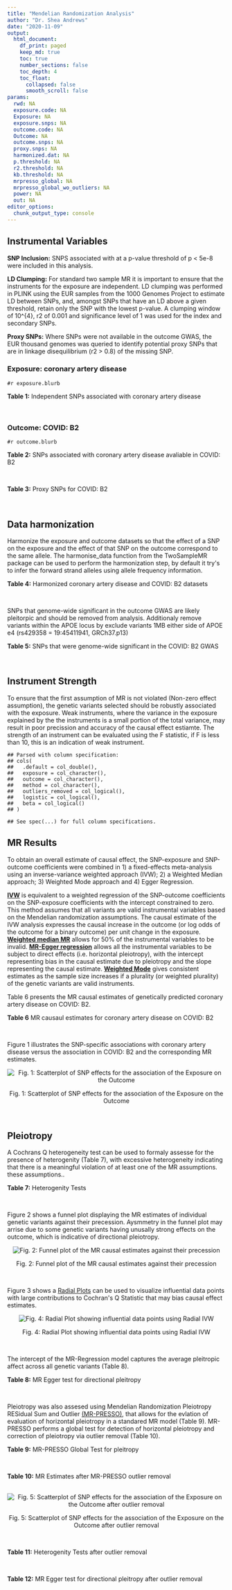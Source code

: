 ```yaml
---
title: "Mendelian Randomization Analysis"
author: "Dr. Shea Andrews"
date: "2020-11-09"
output:
  html_document:
    df_print: paged
    keep_md: true
    toc: true
    number_sections: false
    toc_depth: 4
    toc_float:
      collapsed: false
      smooth_scroll: false
params:
  rwd: NA
  exposure.code: NA
  Exposure: NA
  exposure.snps: NA
  outcome.code: NA
  Outcome: NA
  outcome.snps: NA
  proxy.snps: NA
  harmonized.dat: NA
  p.threshold: NA
  r2.threshold: NA
  kb.threshold: NA
  mrpresso_global: NA
  mrpresso_global_wo_outliers: NA
  power: NA
  out: NA
editor_options:
  chunk_output_type: console
---
```







## Instrumental Variables
**SNP Inclusion:** SNPS associated with at a p-value threshold of p < 5e-8 were included in this analysis.
<br>

**LD Clumping:** For standard two sample MR it is important to ensure that the instruments for the exposure are independent. LD clumping was performed in PLINK using the EUR samples from the 1000 Genomes Project to estimate LD between SNPs, and, amongst SNPs that have an LD above a given threshold, retain only the SNP with the lowest p-value. A clumping window of 10^{4}, r2 of 0.001 and significance level of 1 was used for the index and secondary SNPs.
<br>

**Proxy SNPs:** Where SNPs were not available in the outcome GWAS, the EUR thousand genomes was queried to identify potential proxy SNPs that are in linkage disequilibrium (r2 > 0.8) of the missing SNP.
<br>

### Exposure: coronary artery disease
`#r exposure.blurb`
<br>

**Table 1:** Independent SNPs associated with coronary artery disease
<div data-pagedtable="false">
  <script data-pagedtable-source type="application/json">
{"columns":[{"label":["SNP"],"name":[1],"type":["chr"],"align":["left"]},{"label":["CHROM"],"name":[2],"type":["dbl"],"align":["right"]},{"label":["POS"],"name":[3],"type":["dbl"],"align":["right"]},{"label":["REF"],"name":[4],"type":["chr"],"align":["left"]},{"label":["ALT"],"name":[5],"type":["chr"],"align":["left"]},{"label":["AF"],"name":[6],"type":["dbl"],"align":["right"]},{"label":["BETA"],"name":[7],"type":["dbl"],"align":["right"]},{"label":["SE"],"name":[8],"type":["dbl"],"align":["right"]},{"label":["Z"],"name":[9],"type":["dbl"],"align":["right"]},{"label":["P"],"name":[10],"type":["dbl"],"align":["right"]},{"label":["N"],"name":[11],"type":["dbl"],"align":["right"]},{"label":["TRAIT"],"name":[12],"type":["chr"],"align":["left"]}],"data":[{"1":"rs9970807","2":"1","3":"56965664","4":"C","5":"T","6":"0.084903","7":"-0.125750","8":"0.0166950","9":"-7.532200","10":"5.00e-14","11":"184305","12":"coronary_artery_disease"},{"1":"rs7528419","2":"1","3":"109817192","4":"A","5":"G","6":"0.214180","7":"-0.114530","8":"0.0114820","9":"-9.974740","10":"1.97e-23","11":"184305","12":"coronary_artery_disease"},{"1":"rs6689306","2":"1","3":"154395946","4":"A","5":"G","6":"0.552455","7":"-0.056012","8":"0.0094061","9":"-5.954859","10":"2.60e-09","11":"184305","12":"coronary_artery_disease"},{"1":"rs67180937","2":"1","3":"222823743","4":"T","5":"G","6":"0.663052","7":"0.078807","8":"0.0110551","9":"7.128565","10":"1.01e-12","11":"184305","12":"coronary_artery_disease"},{"1":"rs16986953","2":"2","3":"19942473","4":"G","5":"A","6":"0.104706","7":"0.085160","8":"0.0150265","9":"5.667320","10":"1.45e-08","11":"184305","12":"coronary_artery_disease"},{"1":"rs515135","2":"2","3":"21286057","4":"T","5":"C","6":"0.791985","7":"0.067499","8":"0.0121924","9":"5.536154","10":"3.09e-08","11":"184305","12":"coronary_artery_disease"},{"1":"rs7568458","2":"2","3":"85788175","4":"T","5":"A","6":"0.448518","7":"0.059618","8":"0.0095093","9":"6.269440","10":"3.62e-10","11":"184305","12":"coronary_artery_disease"},{"1":"rs17678683","2":"2","3":"145286559","4":"T","5":"G","6":"0.087681","7":"0.098786","8":"0.0166548","9":"5.931380","10":"3.00e-09","11":"184305","12":"coronary_artery_disease"},{"1":"rs115654617","2":"2","3":"203893999","4":"C","5":"A","6":"0.106962","7":"0.137846","8":"0.0158314","9":"8.707130","10":"3.12e-18","11":"184305","12":"coronary_artery_disease"},{"1":"rs1199338","2":"3","3":"138087467","4":"A","5":"C","6":"0.161866","7":"0.073596","8":"0.0124987","9":"5.888290","10":"3.90e-09","11":"184305","12":"coronary_artery_disease"},{"1":"rs17087335","2":"4","3":"57838583","4":"G","5":"T","6":"0.214637","7":"0.060764","8":"0.0111159","9":"5.466400","10":"4.59e-08","11":"184305","12":"coronary_artery_disease"},{"1":"rs4593108","2":"4","3":"148281001","4":"C","5":"G","6":"0.204651","7":"-0.070830","8":"0.0115558","9":"-6.129390","10":"8.82e-10","11":"184305","12":"coronary_artery_disease"},{"1":"rs9349379","2":"6","3":"12903957","4":"A","5":"G","6":"0.431606","7":"0.131836","8":"0.0096527","9":"13.657900","10":"1.81e-42","11":"184305","12":"coronary_artery_disease"},{"1":"rs56336142","2":"6","3":"39134099","4":"T","5":"C","6":"0.192738","7":"-0.066813","8":"0.0118763","9":"-5.625740","10":"1.85e-08","11":"184305","12":"coronary_artery_disease"},{"1":"rs12202017","2":"6","3":"134173151","4":"A","5":"G","6":"0.300047","7":"-0.066813","8":"0.0099612","9":"-6.707320","10":"1.98e-11","11":"184305","12":"coronary_artery_disease"},{"1":"rs9457927","2":"6","3":"160910282","4":"A","5":"G","6":"0.018743","7":"0.357354","8":"0.0373549","9":"9.566460","10":"1.11e-21","11":"184305","12":"coronary_artery_disease"},{"1":"rs55730499","2":"6","3":"161005610","4":"C","5":"T","6":"0.056243","7":"0.316641","8":"0.0242403","9":"13.062600","10":"5.39e-39","11":"184305","12":"coronary_artery_disease"},{"1":"rs2107595","2":"7","3":"19049388","4":"G","5":"A","6":"0.200470","7":"0.073415","8":"0.0112951","9":"6.499720","10":"8.05e-11","11":"184305","12":"coronary_artery_disease"},{"1":"rs11556924","2":"7","3":"129663496","4":"C","5":"T","6":"0.313325","7":"-0.072569","8":"0.0110605","9":"-6.561100","10":"5.34e-11","11":"184305","12":"coronary_artery_disease"},{"1":"rs3918226","2":"7","3":"150690176","4":"C","5":"T","6":"0.064515","7":"0.133315","8":"0.0221275","9":"6.024860","10":"1.69e-09","11":"184305","12":"coronary_artery_disease"},{"1":"rs2891168","2":"9","3":"22098619","4":"A","5":"G","6":"0.488668","7":"0.193401","8":"0.0091877","9":"21.050000","10":"2.29e-98","11":"184305","12":"coronary_artery_disease"},{"1":"rs2519093","2":"9","3":"136141870","4":"C","5":"T","6":"0.190872","7":"0.079704","8":"0.0117524","9":"6.781930","10":"1.19e-11","11":"184305","12":"coronary_artery_disease"},{"1":"rs2487928","2":"10","3":"30323892","4":"G","5":"A","6":"0.418221","7":"0.062633","8":"0.0095049","9":"6.589550","10":"4.41e-11","11":"184305","12":"coronary_artery_disease"},{"1":"rs1870634","2":"10","3":"44480811","4":"T","5":"G","6":"0.637485","7":"0.075878","8":"0.0097113","9":"7.813372","10":"5.55e-15","11":"184305","12":"coronary_artery_disease"},{"1":"rs1412444","2":"10","3":"91002927","4":"C","5":"T","6":"0.369131","7":"0.066812","8":"0.0096809","9":"6.901420","10":"5.15e-12","11":"184305","12":"coronary_artery_disease"},{"1":"rs11191416","2":"10","3":"104604916","4":"T","5":"G","6":"0.127470","7":"-0.079249","8":"0.0135252","9":"-5.859360","10":"4.65e-09","11":"184305","12":"coronary_artery_disease"},{"1":"rs10840293","2":"11","3":"9751196","4":"G","5":"A","6":"0.549821","7":"0.054714","8":"0.0096190","9":"5.688117","10":"1.28e-08","11":"184305","12":"coronary_artery_disease"},{"1":"rs2128739","2":"11","3":"103673277","4":"A","5":"C","6":"0.676464","7":"-0.065565","8":"0.0100568","9":"-6.519469","10":"7.05e-11","11":"184305","12":"coronary_artery_disease"},{"1":"rs2681472","2":"12","3":"90008959","4":"A","5":"G","6":"0.201306","7":"0.074114","8":"0.0113331","9":"6.539610","10":"6.17e-11","11":"184305","12":"coronary_artery_disease"},{"1":"rs11065979","2":"12","3":"112059557","4":"C","5":"T","6":"0.365499","7":"0.068556","8":"0.0107672","9":"6.367110","10":"1.93e-10","11":"184305","12":"coronary_artery_disease"},{"1":"rs11838776","2":"13","3":"111040681","4":"G","5":"A","6":"0.263277","7":"0.068566","8":"0.0107552","9":"6.375150","10":"1.83e-10","11":"184305","12":"coronary_artery_disease"},{"1":"rs10139550","2":"14","3":"100145710","4":"C","5":"G","6":"0.423033","7":"0.055380","8":"0.0097569","9":"5.675980","10":"1.38e-08","11":"184305","12":"coronary_artery_disease"},{"1":"rs56062135","2":"15","3":"67455630","4":"C","5":"T","6":"0.205729","7":"-0.069743","8":"0.0118937","9":"-5.863860","10":"4.52e-09","11":"184305","12":"coronary_artery_disease"},{"1":"rs4468572","2":"15","3":"79124475","4":"T","5":"C","6":"0.585831","7":"0.077234","8":"0.0095277","9":"8.106259","10":"4.44e-16","11":"184305","12":"coronary_artery_disease"},{"1":"rs8042271","2":"15","3":"89574218","4":"G","5":"A","6":"0.097718","7":"-0.096711","8":"0.0175662","9":"-5.505516","10":"3.68e-08","11":"184305","12":"coronary_artery_disease"},{"1":"rs7212798","2":"17","3":"59013488","4":"T","5":"C","6":"0.146516","7":"0.079961","8":"0.0142216","9":"5.622500","10":"1.88e-08","11":"184305","12":"coronary_artery_disease"},{"1":"rs663129","2":"18","3":"57838401","4":"G","5":"A","6":"0.256835","7":"0.058163","8":"0.0105173","9":"5.530220","10":"3.20e-08","11":"184305","12":"coronary_artery_disease"},{"1":"rs56289821","2":"19","3":"11188247","4":"G","5":"A","6":"0.100378","7":"-0.133610","8":"0.0170415","9":"-7.840270","10":"4.44e-15","11":"184305","12":"coronary_artery_disease"},{"1":"rs4420638","2":"19","3":"45422946","4":"A","5":"G","6":"0.166036","7":"0.091906","8":"0.0140977","9":"6.519220","10":"7.07e-11","11":"184305","12":"coronary_artery_disease"},{"1":"rs28451064","2":"21","3":"35593827","4":"G","5":"A","6":"0.121186","7":"0.127571","8":"0.0159520","9":"7.997180","10":"1.33e-15","11":"184305","12":"coronary_artery_disease"},{"1":"rs180803","2":"22","3":"24658858","4":"G","5":"T","6":"0.029268","7":"-0.180923","8":"0.0283062","9":"-6.391639","10":"1.64e-10","11":"184305","12":"coronary_artery_disease"}],"options":{"columns":{"min":{},"max":[10]},"rows":{"min":[10],"max":[10]},"pages":{}}}
  </script>
</div>
<br>

### Outcome: COVID: B2
`#r outcome.blurb`
<br>

**Table 2:** SNPs associated with coronary artery disease avaliable in COVID: B2
<div data-pagedtable="false">
  <script data-pagedtable-source type="application/json">
{"columns":[{"label":["SNP"],"name":[1],"type":["chr"],"align":["left"]},{"label":["CHROM"],"name":[2],"type":["dbl"],"align":["right"]},{"label":["POS"],"name":[3],"type":["dbl"],"align":["right"]},{"label":["REF"],"name":[4],"type":["chr"],"align":["left"]},{"label":["ALT"],"name":[5],"type":["chr"],"align":["left"]},{"label":["AF"],"name":[6],"type":["dbl"],"align":["right"]},{"label":["BETA"],"name":[7],"type":["dbl"],"align":["right"]},{"label":["SE"],"name":[8],"type":["dbl"],"align":["right"]},{"label":["Z"],"name":[9],"type":["dbl"],"align":["right"]},{"label":["P"],"name":[10],"type":["dbl"],"align":["right"]},{"label":["N"],"name":[11],"type":["dbl"],"align":["right"]},{"label":["TRAIT"],"name":[12],"type":["chr"],"align":["left"]}],"data":[{"1":"rs9970807","2":"1","3":"56965664","4":"C","5":"T","6":"0.09421","7":"-0.08323000","8":"0.034319","9":"-2.42518721","10":"1.530e-02","11":"969567","12":"COVID:_hospitalized_vs._population"},{"1":"rs7528419","2":"1","3":"109817192","4":"A","5":"G","6":"0.21810","7":"0.00238510","8":"0.024642","9":"0.09679003","10":"9.229e-01","11":"969567","12":"COVID:_hospitalized_vs._population"},{"1":"rs6689306","2":"1","3":"154395946","4":"A","5":"G","6":"0.57740","7":"-0.00339190","8":"0.024295","9":"-0.13961309","10":"8.890e-01","11":"932096","12":"COVID:_hospitalized_vs._population"},{"1":"rs67180937","2":"1","3":"222823743","4":"T","5":"G","6":"0.71710","7":"0.01367500","8":"0.026892","9":"0.50851554","10":"6.111e-01","11":"418974","12":"COVID:_hospitalized_vs._population"},{"1":"rs16986953","2":"2","3":"19942473","4":"G","5":"A","6":"0.07756","7":"-0.01206300","8":"0.036374","9":"-0.33163798","10":"7.402e-01","11":"969567","12":"COVID:_hospitalized_vs._population"},{"1":"rs515135","2":"2","3":"21286057","4":"T","5":"C","6":"0.82430","7":"0.01252700","8":"0.028617","9":"0.43774679","10":"6.616e-01","11":"959511","12":"COVID:_hospitalized_vs._population"},{"1":"rs7568458","2":"2","3":"85788175","4":"T","5":"A","6":"0.44730","7":"-0.02185500","8":"0.020714","9":"-1.05508352","10":"2.914e-01","11":"969567","12":"COVID:_hospitalized_vs._population"},{"1":"rs17678683","2":"2","3":"145286559","4":"T","5":"G","6":"0.10220","7":"-0.00015020","8":"0.037319","9":"-0.00402476","10":"9.968e-01","11":"969567","12":"COVID:_hospitalized_vs._population"},{"1":"rs115654617","2":"2","3":"203893999","4":"C","5":"A","6":"0.11810","7":"-0.06482200","8":"0.031387","9":"-2.06524994","10":"3.890e-02","11":"969567","12":"COVID:_hospitalized_vs._population"},{"1":"rs1199338","2":"3","3":"138087467","4":"A","5":"C","6":"0.15690","7":"-0.03797500","8":"0.027626","9":"-1.37461087","10":"1.692e-01","11":"969567","12":"COVID:_hospitalized_vs._population"},{"1":"rs17087335","2":"4","3":"57838583","4":"G","5":"T","6":"0.20620","7":"0.05717300","8":"0.025903","9":"2.20719608","10":"2.730e-02","11":"969567","12":"COVID:_hospitalized_vs._population"},{"1":"rs4593108","2":"4","3":"148281001","4":"C","5":"G","6":"0.18870","7":"0.04088700","8":"0.029666","9":"1.37824445","10":"1.681e-01","11":"959511","12":"COVID:_hospitalized_vs._population"},{"1":"rs9349379","2":"6","3":"12903957","4":"A","5":"G","6":"0.41680","7":"-0.00060668","8":"0.021656","9":"-0.02801441","10":"9.777e-01","11":"969567","12":"COVID:_hospitalized_vs._population"},{"1":"rs56336142","2":"6","3":"39134099","4":"T","5":"C","6":"0.22160","7":"-0.04916700","8":"0.031043","9":"-1.58383533","10":"1.132e-01","11":"959511","12":"COVID:_hospitalized_vs._population"},{"1":"rs12202017","2":"6","3":"134173151","4":"A","5":"G","6":"0.28150","7":"-0.00806800","8":"0.029205","9":"-0.27625407","10":"7.824e-01","11":"954099","12":"COVID:_hospitalized_vs._population"},{"1":"rs9457927","2":"6","3":"160910282","4":"A","5":"G","6":"0.01903","7":"-0.05473400","8":"0.081088","9":"-0.67499507","10":"4.997e-01","11":"958898","12":"COVID:_hospitalized_vs._population"},{"1":"rs55730499","2":"6","3":"161005610","4":"C","5":"T","6":"0.06585","7":"-0.08191700","8":"0.043832","9":"-1.86888575","10":"6.164e-02","11":"962998","12":"COVID:_hospitalized_vs._population"},{"1":"rs2107595","2":"7","3":"19049388","4":"G","5":"A","6":"0.17590","7":"0.02866000","8":"0.031766","9":"0.90222250","10":"3.669e-01","11":"956895","12":"COVID:_hospitalized_vs._population"},{"1":"rs11556924","2":"7","3":"129663496","4":"C","5":"T","6":"0.34550","7":"-0.05108800","8":"0.022039","9":"-2.31807251","10":"2.044e-02","11":"969567","12":"COVID:_hospitalized_vs._population"},{"1":"rs3918226","2":"7","3":"150690176","4":"C","5":"T","6":"0.07979","7":"-0.04852300","8":"0.044717","9":"-1.08511304","10":"2.779e-01","11":"952942","12":"COVID:_hospitalized_vs._population"},{"1":"rs2891168","2":"9","3":"22098619","4":"A","5":"G","6":"0.46120","7":"0.01420900","8":"0.020812","9":"0.68273112","10":"4.948e-01","11":"969567","12":"COVID:_hospitalized_vs._population"},{"1":"rs2519093","2":"9","3":"136141870","4":"C","5":"T","6":"0.17310","7":"0.14662000","8":"0.029667","9":"4.94219000","10":"7.728e-07","11":"959511","12":"COVID:_hospitalized_vs._population"},{"1":"rs2487928","2":"10","3":"30323892","4":"G","5":"A","6":"0.43760","7":"-0.00799100","8":"0.024462","9":"-0.32666994","10":"7.439e-01","11":"959511","12":"COVID:_hospitalized_vs._population"},{"1":"rs1870634","2":"10","3":"44480811","4":"T","5":"G","6":"0.66870","7":"0.00130220","8":"0.021644","9":"0.06016448","10":"9.520e-01","11":"969567","12":"COVID:_hospitalized_vs._population"},{"1":"rs1412444","2":"10","3":"91002927","4":"C","5":"T","6":"0.37170","7":"0.00189630","8":"0.021363","9":"0.08876562","10":"9.293e-01","11":"969567","12":"COVID:_hospitalized_vs._population"},{"1":"rs11191416","2":"10","3":"104604916","4":"T","5":"G","6":"0.10160","7":"-0.01351600","8":"0.035730","9":"-0.37828156","10":"7.052e-01","11":"966249","12":"COVID:_hospitalized_vs._population"},{"1":"rs10840293","2":"11","3":"9751196","4":"G","5":"A","6":"0.58630","7":"-0.02908600","8":"0.025242","9":"-1.15228587","10":"2.492e-01","11":"956895","12":"COVID:_hospitalized_vs._population"},{"1":"rs2128739","2":"11","3":"103673277","4":"A","5":"C","6":"0.72840","7":"0.00808160","8":"0.022246","9":"0.36328329","10":"7.164e-01","11":"969567","12":"COVID:_hospitalized_vs._population"},{"1":"rs2681472","2":"12","3":"90008959","4":"A","5":"G","6":"0.16240","7":"-0.04093100","8":"0.027335","9":"-1.49738431","10":"1.343e-01","11":"969567","12":"COVID:_hospitalized_vs._population"},{"1":"rs11065979","2":"12","3":"112059557","4":"C","5":"T","6":"0.38070","7":"-0.02828900","8":"0.025505","9":"-1.10915507","10":"2.674e-01","11":"952942","12":"COVID:_hospitalized_vs._population"},{"1":"rs11838776","2":"13","3":"111040681","4":"G","5":"A","6":"0.26930","7":"0.02727200","8":"0.027978","9":"0.97476589","10":"3.297e-01","11":"956895","12":"COVID:_hospitalized_vs._population"},{"1":"rs10139550","2":"14","3":"100145710","4":"C","5":"G","6":"0.43150","7":"-0.03347200","8":"0.024117","9":"-1.38790065","10":"1.652e-01","11":"959511","12":"COVID:_hospitalized_vs._population"},{"1":"rs56062135","2":"15","3":"67455630","4":"C","5":"T","6":"0.23630","7":"-0.02754400","8":"0.026170","9":"-1.05250287","10":"2.926e-01","11":"966951","12":"COVID:_hospitalized_vs._population"},{"1":"rs4468572","2":"15","3":"79124475","4":"T","5":"C","6":"0.60010","7":"-0.04768400","8":"0.023872","9":"-1.99748660","10":"4.577e-02","11":"959511","12":"COVID:_hospitalized_vs._population"},{"1":"rs8042271","2":"15","3":"89574218","4":"G","5":"A","6":"0.07719","7":"-0.00880340","8":"0.048751","9":"-0.18057886","10":"8.567e-01","11":"943295","12":"COVID:_hospitalized_vs._population"},{"1":"rs7212798","2":"17","3":"59013488","4":"T","5":"C","6":"0.16020","7":"-0.01303400","8":"0.031284","9":"-0.41663470","10":"6.769e-01","11":"929478","12":"COVID:_hospitalized_vs._population"},{"1":"rs663129","2":"18","3":"57838401","4":"G","5":"A","6":"0.23310","7":"0.01604300","8":"0.023966","9":"0.66940666","10":"5.032e-01","11":"968954","12":"COVID:_hospitalized_vs._population"},{"1":"rs56289821","2":"19","3":"11188247","4":"G","5":"A","6":"0.10670","7":"-0.01567400","8":"0.031960","9":"-0.49042553","10":"6.238e-01","11":"969567","12":"COVID:_hospitalized_vs._population"},{"1":"rs4420638","2":"19","3":"45422946","4":"A","5":"G","6":"0.21130","7":"0.02706200","8":"0.027073","9":"0.99959369","10":"3.175e-01","11":"969567","12":"COVID:_hospitalized_vs._population"},{"1":"rs28451064","2":"21","3":"35593827","4":"G","5":"A","6":"0.13650","7":"-0.07823600","8":"0.040534","9":"-1.93013273","10":"5.359e-02","11":"912107","12":"COVID:_hospitalized_vs._population"},{"1":"rs180803","2":"22","3":"24658858","4":"G","5":"T","6":"0.01534","7":"0.03356600","8":"0.100060","9":"0.33545872","10":"7.373e-01","11":"666439","12":"COVID:_hospitalized_vs._population"}],"options":{"columns":{"min":{},"max":[10]},"rows":{"min":[10],"max":[10]},"pages":{}}}
  </script>
</div>
<br>

**Table 3:** Proxy SNPs for COVID: B2
<div data-pagedtable="false">
  <script data-pagedtable-source type="application/json">
{"columns":[{"label":["proxy.outcome"],"name":[1],"type":["lgl"],"align":["right"]},{"label":["target_snp"],"name":[2],"type":["lgl"],"align":["right"]},{"label":["proxy_snp"],"name":[3],"type":["lgl"],"align":["right"]},{"label":["ld.r2"],"name":[4],"type":["lgl"],"align":["right"]},{"label":["Dprime"],"name":[5],"type":["lgl"],"align":["right"]},{"label":["ref.proxy"],"name":[6],"type":["lgl"],"align":["right"]},{"label":["alt.proxy"],"name":[7],"type":["lgl"],"align":["right"]},{"label":["CHROM"],"name":[8],"type":["lgl"],"align":["right"]},{"label":["POS"],"name":[9],"type":["lgl"],"align":["right"]},{"label":["ALT.proxy"],"name":[10],"type":["lgl"],"align":["right"]},{"label":["REF.proxy"],"name":[11],"type":["lgl"],"align":["right"]},{"label":["AF"],"name":[12],"type":["lgl"],"align":["right"]},{"label":["BETA"],"name":[13],"type":["lgl"],"align":["right"]},{"label":["SE"],"name":[14],"type":["lgl"],"align":["right"]},{"label":["P"],"name":[15],"type":["lgl"],"align":["right"]},{"label":["N"],"name":[16],"type":["lgl"],"align":["right"]},{"label":["ref"],"name":[17],"type":["lgl"],"align":["right"]},{"label":["alt"],"name":[18],"type":["lgl"],"align":["right"]},{"label":["ALT"],"name":[19],"type":["lgl"],"align":["right"]},{"label":["REF"],"name":[20],"type":["lgl"],"align":["right"]},{"label":["PHASE"],"name":[21],"type":["lgl"],"align":["right"]}],"data":[{"1":"NA","2":"NA","3":"NA","4":"NA","5":"NA","6":"NA","7":"NA","8":"NA","9":"NA","10":"NA","11":"NA","12":"NA","13":"NA","14":"NA","15":"NA","16":"NA","17":"NA","18":"NA","19":"NA","20":"NA","21":"NA"}],"options":{"columns":{"min":{},"max":[10]},"rows":{"min":[10],"max":[10]},"pages":{}}}
  </script>
</div>
<br>

## Data harmonization
Harmonize the exposure and outcome datasets so that the effect of a SNP on the exposure and the effect of that SNP on the outcome correspond to the same allele. The harmonise_data function from the TwoSampleMR package can be used to perform the harmonization step, by default it try's to infer the forward strand alleles using allele frequency information.
<br>

**Table 4:** Harmonized coronary artery disease and COVID: B2 datasets
<div data-pagedtable="false">
  <script data-pagedtable-source type="application/json">
{"columns":[{"label":["SNP"],"name":[1],"type":["chr"],"align":["left"]},{"label":["effect_allele.exposure"],"name":[2],"type":["chr"],"align":["left"]},{"label":["other_allele.exposure"],"name":[3],"type":["chr"],"align":["left"]},{"label":["effect_allele.outcome"],"name":[4],"type":["chr"],"align":["left"]},{"label":["other_allele.outcome"],"name":[5],"type":["chr"],"align":["left"]},{"label":["beta.exposure"],"name":[6],"type":["dbl"],"align":["right"]},{"label":["beta.outcome"],"name":[7],"type":["dbl"],"align":["right"]},{"label":["eaf.exposure"],"name":[8],"type":["dbl"],"align":["right"]},{"label":["eaf.outcome"],"name":[9],"type":["dbl"],"align":["right"]},{"label":["remove"],"name":[10],"type":["lgl"],"align":["right"]},{"label":["palindromic"],"name":[11],"type":["lgl"],"align":["right"]},{"label":["ambiguous"],"name":[12],"type":["lgl"],"align":["right"]},{"label":["id.outcome"],"name":[13],"type":["chr"],"align":["left"]},{"label":["chr.outcome"],"name":[14],"type":["dbl"],"align":["right"]},{"label":["pos.outcome"],"name":[15],"type":["dbl"],"align":["right"]},{"label":["se.outcome"],"name":[16],"type":["dbl"],"align":["right"]},{"label":["z.outcome"],"name":[17],"type":["dbl"],"align":["right"]},{"label":["pval.outcome"],"name":[18],"type":["dbl"],"align":["right"]},{"label":["samplesize.outcome"],"name":[19],"type":["dbl"],"align":["right"]},{"label":["outcome"],"name":[20],"type":["chr"],"align":["left"]},{"label":["mr_keep.outcome"],"name":[21],"type":["lgl"],"align":["right"]},{"label":["pval_origin.outcome"],"name":[22],"type":["chr"],"align":["left"]},{"label":["chr.exposure"],"name":[23],"type":["dbl"],"align":["right"]},{"label":["pos.exposure"],"name":[24],"type":["dbl"],"align":["right"]},{"label":["se.exposure"],"name":[25],"type":["dbl"],"align":["right"]},{"label":["z.exposure"],"name":[26],"type":["dbl"],"align":["right"]},{"label":["pval.exposure"],"name":[27],"type":["dbl"],"align":["right"]},{"label":["samplesize.exposure"],"name":[28],"type":["dbl"],"align":["right"]},{"label":["exposure"],"name":[29],"type":["chr"],"align":["left"]},{"label":["mr_keep.exposure"],"name":[30],"type":["lgl"],"align":["right"]},{"label":["pval_origin.exposure"],"name":[31],"type":["chr"],"align":["left"]},{"label":["id.exposure"],"name":[32],"type":["chr"],"align":["left"]},{"label":["action"],"name":[33],"type":["dbl"],"align":["right"]},{"label":["mr_keep"],"name":[34],"type":["lgl"],"align":["right"]},{"label":["pt"],"name":[35],"type":["dbl"],"align":["right"]},{"label":["pleitropy_keep"],"name":[36],"type":["lgl"],"align":["right"]},{"label":["mrpresso_RSSobs"],"name":[37],"type":["dbl"],"align":["right"]},{"label":["mrpresso_pval"],"name":[38],"type":["chr"],"align":["left"]},{"label":["mrpresso_keep"],"name":[39],"type":["lgl"],"align":["right"]}],"data":[{"1":"rs10139550","2":"G","3":"C","4":"G","5":"C","6":"0.055380","7":"-0.03347200","8":"0.423033","9":"0.43150","10":"FALSE","11":"TRUE","12":"TRUE","13":"0aFDMg","14":"14","15":"100145710","16":"0.024117","17":"-1.38790065","18":"1.652e-01","19":"959511","20":"covidhgi2020anaB2v4","21":"TRUE","22":"reported","23":"14","24":"100145710","25":"0.0097569","26":"5.675980","27":"1.38e-08","28":"184305","29":"Nikpay2015cad","30":"TRUE","31":"reported","32":"FvoU3c","33":"2","34":"FALSE","35":"5e-08","36":"TRUE","37":"NA","38":"NA","39":"NA"},{"1":"rs10840293","2":"A","3":"G","4":"A","5":"G","6":"0.054714","7":"-0.02908600","8":"0.549821","9":"0.58630","10":"FALSE","11":"FALSE","12":"FALSE","13":"0aFDMg","14":"11","15":"9751196","16":"0.025242","17":"-1.15228587","18":"2.492e-01","19":"956895","20":"covidhgi2020anaB2v4","21":"TRUE","22":"reported","23":"11","24":"9751196","25":"0.0096190","26":"5.688117","27":"1.28e-08","28":"184305","29":"Nikpay2015cad","30":"TRUE","31":"reported","32":"FvoU3c","33":"2","34":"TRUE","35":"5e-08","36":"TRUE","37":"8.722828e-04","38":"1","39":"TRUE"},{"1":"rs11065979","2":"T","3":"C","4":"T","5":"C","6":"0.068556","7":"-0.02828900","8":"0.365499","9":"0.38070","10":"FALSE","11":"FALSE","12":"FALSE","13":"0aFDMg","14":"12","15":"112059557","16":"0.025505","17":"-1.10915507","18":"2.674e-01","19":"952942","20":"covidhgi2020anaB2v4","21":"TRUE","22":"reported","23":"12","24":"112059557","25":"0.0107672","26":"6.367110","27":"1.93e-10","28":"184305","29":"Nikpay2015cad","30":"TRUE","31":"reported","32":"FvoU3c","33":"2","34":"TRUE","35":"5e-08","36":"TRUE","37":"8.365516e-04","38":"1","39":"TRUE"},{"1":"rs11191416","2":"G","3":"T","4":"G","5":"T","6":"-0.079249","7":"-0.01351600","8":"0.127470","9":"0.10160","10":"FALSE","11":"FALSE","12":"FALSE","13":"0aFDMg","14":"10","15":"104604916","16":"0.035730","17":"-0.37828156","18":"7.052e-01","19":"966249","20":"covidhgi2020anaB2v4","21":"TRUE","22":"reported","23":"10","24":"104604916","25":"0.0135252","26":"-5.859360","27":"4.65e-09","28":"184305","29":"Nikpay2015cad","30":"TRUE","31":"reported","32":"FvoU3c","33":"2","34":"TRUE","35":"5e-08","36":"TRUE","37":"1.800041e-04","38":"1","39":"TRUE"},{"1":"rs11556924","2":"T","3":"C","4":"T","5":"C","6":"-0.072569","7":"-0.05108800","8":"0.313325","9":"0.34550","10":"FALSE","11":"FALSE","12":"FALSE","13":"0aFDMg","14":"7","15":"129663496","16":"0.022039","17":"-2.31807251","18":"2.044e-02","19":"969567","20":"covidhgi2020anaB2v4","21":"TRUE","22":"reported","23":"7","24":"129663496","25":"0.0110605","26":"-6.561100","27":"5.34e-11","28":"184305","29":"Nikpay2015cad","30":"TRUE","31":"reported","32":"FvoU3c","33":"2","34":"TRUE","35":"5e-08","36":"TRUE","37":"2.707619e-03","38":"0.7215","39":"TRUE"},{"1":"rs115654617","2":"A","3":"C","4":"A","5":"C","6":"0.137846","7":"-0.06482200","8":"0.106962","9":"0.11810","10":"FALSE","11":"FALSE","12":"FALSE","13":"0aFDMg","14":"2","15":"203893999","16":"0.031387","17":"-2.06524994","18":"3.890e-02","19":"969567","20":"covidhgi2020anaB2v4","21":"TRUE","22":"reported","23":"2","24":"203893999","25":"0.0158314","26":"8.707130","27":"3.12e-18","28":"184305","29":"Nikpay2015cad","30":"TRUE","31":"reported","32":"FvoU3c","33":"2","34":"TRUE","35":"5e-08","36":"TRUE","37":"4.614623e-03","38":"1","39":"TRUE"},{"1":"rs11838776","2":"A","3":"G","4":"A","5":"G","6":"0.068566","7":"0.02727200","8":"0.263277","9":"0.26930","10":"FALSE","11":"FALSE","12":"FALSE","13":"0aFDMg","14":"13","15":"111040681","16":"0.027978","17":"0.97476589","18":"3.297e-01","19":"956895","20":"covidhgi2020anaB2v4","21":"TRUE","22":"reported","23":"13","24":"111040681","25":"0.0107552","26":"6.375150","27":"1.83e-10","28":"184305","29":"Nikpay2015cad","30":"TRUE","31":"reported","32":"FvoU3c","33":"2","34":"TRUE","35":"5e-08","36":"TRUE","37":"7.511685e-04","38":"1","39":"TRUE"},{"1":"rs1199338","2":"C","3":"A","4":"C","5":"A","6":"0.073596","7":"-0.03797500","8":"0.161866","9":"0.15690","10":"FALSE","11":"FALSE","12":"FALSE","13":"0aFDMg","14":"3","15":"138087467","16":"0.027626","17":"-1.37461087","18":"1.692e-01","19":"969567","20":"covidhgi2020anaB2v4","21":"TRUE","22":"reported","23":"3","24":"138087467","25":"0.0124987","26":"5.888290","27":"3.90e-09","28":"184305","29":"Nikpay2015cad","30":"TRUE","31":"reported","32":"FvoU3c","33":"2","34":"TRUE","35":"5e-08","36":"TRUE","37":"1.502367e-03","38":"1","39":"TRUE"},{"1":"rs12202017","2":"G","3":"A","4":"G","5":"A","6":"-0.066813","7":"-0.00806800","8":"0.300047","9":"0.28150","10":"FALSE","11":"FALSE","12":"FALSE","13":"0aFDMg","14":"6","15":"134173151","16":"0.029205","17":"-0.27625407","18":"7.824e-01","19":"954099","20":"covidhgi2020anaB2v4","21":"TRUE","22":"reported","23":"6","24":"134173151","25":"0.0099612","26":"-6.707320","27":"1.98e-11","28":"184305","29":"Nikpay2015cad","30":"TRUE","31":"reported","32":"FvoU3c","33":"2","34":"TRUE","35":"5e-08","36":"TRUE","37":"6.328681e-05","38":"1","39":"TRUE"},{"1":"rs1412444","2":"T","3":"C","4":"T","5":"C","6":"0.066812","7":"0.00189630","8":"0.369131","9":"0.37170","10":"FALSE","11":"FALSE","12":"FALSE","13":"0aFDMg","14":"10","15":"91002927","16":"0.021363","17":"0.08876562","18":"9.293e-01","19":"969567","20":"covidhgi2020anaB2v4","21":"TRUE","22":"reported","23":"10","24":"91002927","25":"0.0096809","26":"6.901420","27":"5.15e-12","28":"184305","29":"Nikpay2015cad","30":"TRUE","31":"reported","32":"FvoU3c","33":"2","34":"TRUE","35":"5e-08","36":"TRUE","37":"3.002387e-06","38":"1","39":"TRUE"},{"1":"rs16986953","2":"A","3":"G","4":"A","5":"G","6":"0.085160","7":"-0.01206300","8":"0.104706","9":"0.07756","10":"FALSE","11":"FALSE","12":"FALSE","13":"0aFDMg","14":"2","15":"19942473","16":"0.036374","17":"-0.33163798","18":"7.402e-01","19":"969567","20":"covidhgi2020anaB2v4","21":"TRUE","22":"reported","23":"2","24":"19942473","25":"0.0150265","26":"5.667320","27":"1.45e-08","28":"184305","29":"Nikpay2015cad","30":"TRUE","31":"reported","32":"FvoU3c","33":"2","34":"TRUE","35":"5e-08","36":"TRUE","37":"1.551684e-04","38":"1","39":"TRUE"},{"1":"rs17087335","2":"T","3":"G","4":"T","5":"G","6":"0.060764","7":"0.05717300","8":"0.214637","9":"0.20620","10":"FALSE","11":"FALSE","12":"FALSE","13":"0aFDMg","14":"4","15":"57838583","16":"0.025903","17":"2.20719608","18":"2.730e-02","19":"969567","20":"covidhgi2020anaB2v4","21":"TRUE","22":"reported","23":"4","24":"57838583","25":"0.0111159","26":"5.466400","27":"4.59e-08","28":"184305","29":"Nikpay2015cad","30":"TRUE","31":"reported","32":"FvoU3c","33":"2","34":"TRUE","35":"5e-08","36":"TRUE","37":"3.323068e-03","38":"1","39":"TRUE"},{"1":"rs17678683","2":"G","3":"T","4":"G","5":"T","6":"0.098786","7":"-0.00015020","8":"0.087681","9":"0.10220","10":"FALSE","11":"FALSE","12":"FALSE","13":"0aFDMg","14":"2","15":"145286559","16":"0.037319","17":"-0.00402476","18":"9.968e-01","19":"969567","20":"covidhgi2020anaB2v4","21":"TRUE","22":"reported","23":"2","24":"145286559","25":"0.0166548","26":"5.931380","27":"3.00e-09","28":"184305","29":"Nikpay2015cad","30":"TRUE","31":"reported","32":"FvoU3c","33":"2","34":"TRUE","35":"5e-08","36":"TRUE","37":"2.026456e-07","38":"1","39":"TRUE"},{"1":"rs180803","2":"T","3":"G","4":"T","5":"G","6":"-0.180923","7":"0.03356600","8":"0.029268","9":"0.01534","10":"FALSE","11":"FALSE","12":"FALSE","13":"0aFDMg","14":"22","15":"24658858","16":"0.100060","17":"0.33545872","18":"7.373e-01","19":"666439","20":"covidhgi2020anaB2v4","21":"TRUE","22":"reported","23":"22","24":"24658858","25":"0.0283062","26":"-6.391639","27":"1.64e-10","28":"184305","29":"Nikpay2015cad","30":"TRUE","31":"reported","32":"FvoU3c","33":"2","34":"TRUE","35":"5e-08","36":"TRUE","37":"1.178875e-03","38":"1","39":"TRUE"},{"1":"rs1870634","2":"G","3":"T","4":"G","5":"T","6":"0.075878","7":"0.00130220","8":"0.637485","9":"0.66870","10":"FALSE","11":"FALSE","12":"FALSE","13":"0aFDMg","14":"10","15":"44480811","16":"0.021644","17":"0.06016448","18":"9.520e-01","19":"969567","20":"covidhgi2020anaB2v4","21":"TRUE","22":"reported","23":"10","24":"44480811","25":"0.0097113","26":"7.813372","27":"5.55e-15","28":"184305","29":"Nikpay2015cad","30":"TRUE","31":"reported","32":"FvoU3c","33":"2","34":"TRUE","35":"5e-08","36":"TRUE","37":"1.220503e-06","38":"1","39":"TRUE"},{"1":"rs2107595","2":"A","3":"G","4":"A","5":"G","6":"0.073415","7":"0.02866000","8":"0.200470","9":"0.17590","10":"FALSE","11":"FALSE","12":"FALSE","13":"0aFDMg","14":"7","15":"19049388","16":"0.031766","17":"0.90222250","18":"3.669e-01","19":"956895","20":"covidhgi2020anaB2v4","21":"TRUE","22":"reported","23":"7","24":"19049388","25":"0.0112951","26":"6.499720","27":"8.05e-11","28":"184305","29":"Nikpay2015cad","30":"TRUE","31":"reported","32":"FvoU3c","33":"2","34":"TRUE","35":"5e-08","36":"TRUE","37":"8.270445e-04","38":"1","39":"TRUE"},{"1":"rs2128739","2":"C","3":"A","4":"C","5":"A","6":"-0.065565","7":"0.00808160","8":"0.676464","9":"0.72840","10":"FALSE","11":"FALSE","12":"FALSE","13":"0aFDMg","14":"11","15":"103673277","16":"0.022246","17":"0.36328329","18":"7.164e-01","19":"969567","20":"covidhgi2020anaB2v4","21":"TRUE","22":"reported","23":"11","24":"103673277","25":"0.0100568","26":"-6.519469","27":"7.05e-11","28":"184305","29":"Nikpay2015cad","30":"TRUE","31":"reported","32":"FvoU3c","33":"2","34":"TRUE","35":"5e-08","36":"TRUE","37":"7.101756e-05","38":"1","39":"TRUE"},{"1":"rs2487928","2":"A","3":"G","4":"A","5":"G","6":"0.062633","7":"-0.00799100","8":"0.418221","9":"0.43760","10":"FALSE","11":"FALSE","12":"FALSE","13":"0aFDMg","14":"10","15":"30323892","16":"0.024462","17":"-0.32666994","18":"7.439e-01","19":"959511","20":"covidhgi2020anaB2v4","21":"TRUE","22":"reported","23":"10","24":"30323892","25":"0.0095049","26":"6.589550","27":"4.41e-11","28":"184305","29":"Nikpay2015cad","30":"TRUE","31":"reported","32":"FvoU3c","33":"2","34":"TRUE","35":"5e-08","36":"TRUE","37":"6.870788e-05","38":"1","39":"TRUE"},{"1":"rs2519093","2":"T","3":"C","4":"T","5":"C","6":"0.079704","7":"0.14662000","8":"0.190872","9":"0.17310","10":"FALSE","11":"FALSE","12":"FALSE","13":"0aFDMg","14":"9","15":"136141870","16":"0.029667","17":"4.94219000","18":"7.728e-07","19":"959511","20":"covidhgi2020anaB2v4","21":"TRUE","22":"reported","23":"9","24":"136141870","25":"0.0117524","26":"6.781930","27":"1.19e-11","28":"184305","29":"Nikpay2015cad","30":"TRUE","31":"reported","32":"FvoU3c","33":"2","34":"TRUE","35":"5e-08","36":"TRUE","37":"2.207987e-02","38":"<0.0039","39":"FALSE"},{"1":"rs2681472","2":"G","3":"A","4":"G","5":"A","6":"0.074114","7":"-0.04093100","8":"0.201306","9":"0.16240","10":"FALSE","11":"FALSE","12":"FALSE","13":"0aFDMg","14":"12","15":"90008959","16":"0.027335","17":"-1.49738431","18":"1.343e-01","19":"969567","20":"covidhgi2020anaB2v4","21":"TRUE","22":"reported","23":"12","24":"90008959","25":"0.0113331","26":"6.539610","27":"6.17e-11","28":"184305","29":"Nikpay2015cad","30":"TRUE","31":"reported","32":"FvoU3c","33":"2","34":"TRUE","35":"5e-08","36":"TRUE","37":"1.745905e-03","38":"1","39":"TRUE"},{"1":"rs28451064","2":"A","3":"G","4":"A","5":"G","6":"0.127571","7":"-0.07823600","8":"0.121186","9":"0.13650","10":"FALSE","11":"FALSE","12":"FALSE","13":"0aFDMg","14":"21","15":"35593827","16":"0.040534","17":"-1.93013273","18":"5.359e-02","19":"912107","20":"covidhgi2020anaB2v4","21":"TRUE","22":"reported","23":"21","24":"35593827","25":"0.0159520","26":"7.997180","27":"1.33e-15","28":"184305","29":"Nikpay2015cad","30":"TRUE","31":"reported","32":"FvoU3c","33":"2","34":"TRUE","35":"5e-08","36":"TRUE","37":"6.440504e-03","38":"1","39":"TRUE"},{"1":"rs2891168","2":"G","3":"A","4":"G","5":"A","6":"0.193401","7":"0.01420900","8":"0.488668","9":"0.46120","10":"FALSE","11":"FALSE","12":"FALSE","13":"0aFDMg","14":"9","15":"22098619","16":"0.020812","17":"0.68273112","18":"4.948e-01","19":"969567","20":"covidhgi2020anaB2v4","21":"TRUE","22":"reported","23":"9","24":"22098619","25":"0.0091877","26":"21.050000","27":"2.29e-98","28":"184305","29":"Nikpay2015cad","30":"TRUE","31":"reported","32":"FvoU3c","33":"2","34":"TRUE","35":"5e-08","36":"TRUE","37":"2.750716e-04","38":"1","39":"TRUE"},{"1":"rs3918226","2":"T","3":"C","4":"T","5":"C","6":"0.133315","7":"-0.04852300","8":"0.064515","9":"0.07979","10":"FALSE","11":"FALSE","12":"FALSE","13":"0aFDMg","14":"7","15":"150690176","16":"0.044717","17":"-1.08511304","18":"2.779e-01","19":"952942","20":"covidhgi2020anaB2v4","21":"TRUE","22":"reported","23":"7","24":"150690176","25":"0.0221275","26":"6.024860","27":"1.69e-09","28":"184305","29":"Nikpay2015cad","30":"TRUE","31":"reported","32":"FvoU3c","33":"2","34":"TRUE","35":"5e-08","36":"TRUE","37":"2.483185e-03","38":"1","39":"TRUE"},{"1":"rs4420638","2":"G","3":"A","4":"G","5":"A","6":"0.091906","7":"0.02706200","8":"0.166036","9":"0.21130","10":"FALSE","11":"FALSE","12":"FALSE","13":"0aFDMg","14":"19","15":"45422946","16":"0.027073","17":"0.99959369","18":"3.175e-01","19":"969567","20":"covidhgi2020anaB2v4","21":"TRUE","22":"reported","23":"19","24":"45422946","25":"0.0140977","26":"6.519220","27":"7.07e-11","28":"184305","29":"Nikpay2015cad","30":"TRUE","31":"reported","32":"FvoU3c","33":"2","34":"TRUE","35":"5e-08","36":"TRUE","37":"7.529815e-04","38":"1","39":"TRUE"},{"1":"rs4468572","2":"C","3":"T","4":"C","5":"T","6":"0.077234","7":"-0.04768400","8":"0.585831","9":"0.60010","10":"FALSE","11":"FALSE","12":"FALSE","13":"0aFDMg","14":"15","15":"79124475","16":"0.023872","17":"-1.99748660","18":"4.577e-02","19":"959511","20":"covidhgi2020anaB2v4","21":"TRUE","22":"reported","23":"15","24":"79124475","25":"0.0095277","26":"8.106259","27":"4.44e-16","28":"184305","29":"Nikpay2015cad","30":"TRUE","31":"reported","32":"FvoU3c","33":"2","34":"TRUE","35":"5e-08","36":"TRUE","37":"2.398013e-03","38":"1","39":"TRUE"},{"1":"rs4593108","2":"G","3":"C","4":"G","5":"C","6":"-0.070830","7":"0.04088700","8":"0.204651","9":"0.18870","10":"FALSE","11":"TRUE","12":"FALSE","13":"0aFDMg","14":"4","15":"148281001","16":"0.029666","17":"1.37824445","18":"1.681e-01","19":"959511","20":"covidhgi2020anaB2v4","21":"TRUE","22":"reported","23":"4","24":"148281001","25":"0.0115558","26":"-6.129390","27":"8.82e-10","28":"184305","29":"Nikpay2015cad","30":"TRUE","31":"reported","32":"FvoU3c","33":"2","34":"TRUE","35":"5e-08","36":"TRUE","37":"1.729381e-03","38":"1","39":"TRUE"},{"1":"rs515135","2":"C","3":"T","4":"C","5":"T","6":"0.067499","7":"0.01252700","8":"0.791985","9":"0.82430","10":"FALSE","11":"FALSE","12":"FALSE","13":"0aFDMg","14":"2","15":"21286057","16":"0.028617","17":"0.43774679","18":"6.616e-01","19":"959511","20":"covidhgi2020anaB2v4","21":"TRUE","22":"reported","23":"2","24":"21286057","25":"0.0121924","26":"5.536154","27":"3.09e-08","28":"184305","29":"Nikpay2015cad","30":"TRUE","31":"reported","32":"FvoU3c","33":"2","34":"TRUE","35":"5e-08","36":"TRUE","37":"1.554862e-04","38":"1","39":"TRUE"},{"1":"rs55730499","2":"T","3":"C","4":"T","5":"C","6":"0.316641","7":"-0.08191700","8":"0.056243","9":"0.06585","10":"FALSE","11":"FALSE","12":"FALSE","13":"0aFDMg","14":"6","15":"161005610","16":"0.043832","17":"-1.86888575","18":"6.164e-02","19":"962998","20":"covidhgi2020anaB2v4","21":"TRUE","22":"reported","23":"6","24":"161005610","25":"0.0242403","26":"13.062600","27":"5.39e-39","28":"184305","29":"Nikpay2015cad","30":"TRUE","31":"reported","32":"FvoU3c","33":"2","34":"TRUE","35":"5e-08","36":"TRUE","37":"8.619186e-03","38":"1","39":"TRUE"},{"1":"rs56062135","2":"T","3":"C","4":"T","5":"C","6":"-0.069743","7":"-0.02754400","8":"0.205729","9":"0.23630","10":"FALSE","11":"FALSE","12":"FALSE","13":"0aFDMg","14":"15","15":"67455630","16":"0.026170","17":"-1.05250287","18":"2.926e-01","19":"966951","20":"covidhgi2020anaB2v4","21":"TRUE","22":"reported","23":"15","24":"67455630","25":"0.0118937","26":"-5.863860","27":"4.52e-09","28":"184305","29":"Nikpay2015cad","30":"TRUE","31":"reported","32":"FvoU3c","33":"2","34":"TRUE","35":"5e-08","36":"TRUE","37":"7.696610e-04","38":"1","39":"TRUE"},{"1":"rs56289821","2":"A","3":"G","4":"A","5":"G","6":"-0.133610","7":"-0.01567400","8":"0.100378","9":"0.10670","10":"FALSE","11":"FALSE","12":"FALSE","13":"0aFDMg","14":"19","15":"11188247","16":"0.031960","17":"-0.49042553","18":"6.238e-01","19":"969567","20":"covidhgi2020anaB2v4","21":"TRUE","22":"reported","23":"19","24":"11188247","25":"0.0170415","26":"-7.840270","27":"4.44e-15","28":"184305","29":"Nikpay2015cad","30":"TRUE","31":"reported","32":"FvoU3c","33":"2","34":"TRUE","35":"5e-08","36":"TRUE","37":"2.511504e-04","38":"1","39":"TRUE"},{"1":"rs56336142","2":"C","3":"T","4":"C","5":"T","6":"-0.066813","7":"-0.04916700","8":"0.192738","9":"0.22160","10":"FALSE","11":"FALSE","12":"FALSE","13":"0aFDMg","14":"6","15":"39134099","16":"0.031043","17":"-1.58383533","18":"1.132e-01","19":"959511","20":"covidhgi2020anaB2v4","21":"TRUE","22":"reported","23":"6","24":"39134099","25":"0.0118763","26":"-5.625740","27":"1.85e-08","28":"184305","29":"Nikpay2015cad","30":"TRUE","31":"reported","32":"FvoU3c","33":"2","34":"TRUE","35":"5e-08","36":"TRUE","37":"2.444350e-03","38":"1","39":"TRUE"},{"1":"rs663129","2":"A","3":"G","4":"A","5":"G","6":"0.058163","7":"0.01604300","8":"0.256835","9":"0.23310","10":"FALSE","11":"FALSE","12":"FALSE","13":"0aFDMg","14":"18","15":"57838401","16":"0.023966","17":"0.66940666","18":"5.032e-01","19":"968954","20":"covidhgi2020anaB2v4","21":"TRUE","22":"reported","23":"18","24":"57838401","25":"0.0105173","26":"5.530220","27":"3.20e-08","28":"184305","29":"Nikpay2015cad","30":"TRUE","31":"reported","32":"FvoU3c","33":"2","34":"TRUE","35":"5e-08","36":"TRUE","37":"2.580895e-04","38":"1","39":"TRUE"},{"1":"rs6689306","2":"G","3":"A","4":"G","5":"A","6":"-0.056012","7":"-0.00339190","8":"0.552455","9":"0.57740","10":"FALSE","11":"FALSE","12":"FALSE","13":"0aFDMg","14":"1","15":"154395946","16":"0.024295","17":"-0.13961309","18":"8.890e-01","19":"932096","20":"covidhgi2020anaB2v4","21":"TRUE","22":"reported","23":"1","24":"154395946","25":"0.0094061","26":"-5.954859","27":"2.60e-09","28":"184305","29":"Nikpay2015cad","30":"TRUE","31":"reported","32":"FvoU3c","33":"2","34":"TRUE","35":"5e-08","36":"TRUE","37":"1.063555e-05","38":"1","39":"TRUE"},{"1":"rs67180937","2":"G","3":"T","4":"G","5":"T","6":"0.078807","7":"0.01367500","8":"0.663052","9":"0.71710","10":"FALSE","11":"FALSE","12":"FALSE","13":"0aFDMg","14":"1","15":"222823743","16":"0.026892","17":"0.50851554","18":"6.111e-01","19":"418974","20":"covidhgi2020anaB2v4","21":"TRUE","22":"reported","23":"1","24":"222823743","25":"0.0110551","26":"7.128565","27":"1.01e-12","28":"184305","29":"Nikpay2015cad","30":"TRUE","31":"reported","32":"FvoU3c","33":"2","34":"TRUE","35":"5e-08","36":"TRUE","37":"1.872242e-04","38":"1","39":"TRUE"},{"1":"rs7212798","2":"C","3":"T","4":"C","5":"T","6":"0.079961","7":"-0.01303400","8":"0.146516","9":"0.16020","10":"FALSE","11":"FALSE","12":"FALSE","13":"0aFDMg","14":"17","15":"59013488","16":"0.031284","17":"-0.41663470","18":"6.769e-01","19":"929478","20":"covidhgi2020anaB2v4","21":"TRUE","22":"reported","23":"17","24":"59013488","25":"0.0142216","26":"5.622500","27":"1.88e-08","28":"184305","29":"Nikpay2015cad","30":"TRUE","31":"reported","32":"FvoU3c","33":"2","34":"TRUE","35":"5e-08","36":"TRUE","37":"1.809727e-04","38":"1","39":"TRUE"},{"1":"rs7528419","2":"G","3":"A","4":"G","5":"A","6":"-0.114530","7":"0.00238510","8":"0.214180","9":"0.21810","10":"FALSE","11":"FALSE","12":"FALSE","13":"0aFDMg","14":"1","15":"109817192","16":"0.024642","17":"0.09679003","18":"9.229e-01","19":"969567","20":"covidhgi2020anaB2v4","21":"TRUE","22":"reported","23":"1","24":"109817192","25":"0.0114820","26":"-9.974740","27":"1.97e-23","28":"184305","29":"Nikpay2015cad","30":"TRUE","31":"reported","32":"FvoU3c","33":"2","34":"TRUE","35":"5e-08","36":"TRUE","37":"8.135480e-06","38":"1","39":"TRUE"},{"1":"rs7568458","2":"A","3":"T","4":"A","5":"T","6":"0.059618","7":"-0.02185500","8":"0.448518","9":"0.44730","10":"FALSE","11":"TRUE","12":"TRUE","13":"0aFDMg","14":"2","15":"85788175","16":"0.020714","17":"-1.05508352","18":"2.914e-01","19":"969567","20":"covidhgi2020anaB2v4","21":"TRUE","22":"reported","23":"2","24":"85788175","25":"0.0095093","26":"6.269440","27":"3.62e-10","28":"184305","29":"Nikpay2015cad","30":"TRUE","31":"reported","32":"FvoU3c","33":"2","34":"FALSE","35":"5e-08","36":"TRUE","37":"NA","38":"NA","39":"NA"},{"1":"rs8042271","2":"A","3":"G","4":"A","5":"G","6":"-0.096711","7":"-0.00880340","8":"0.097718","9":"0.07719","10":"FALSE","11":"FALSE","12":"FALSE","13":"0aFDMg","14":"15","15":"89574218","16":"0.048751","17":"-0.18057886","18":"8.567e-01","19":"943295","20":"covidhgi2020anaB2v4","21":"TRUE","22":"reported","23":"15","24":"89574218","25":"0.0175662","26":"-5.505516","27":"3.68e-08","28":"184305","29":"Nikpay2015cad","30":"TRUE","31":"reported","32":"FvoU3c","33":"2","34":"TRUE","35":"5e-08","36":"TRUE","37":"7.371449e-05","38":"1","39":"TRUE"},{"1":"rs9349379","2":"G","3":"A","4":"G","5":"A","6":"0.131836","7":"-0.00060668","8":"0.431606","9":"0.41680","10":"FALSE","11":"FALSE","12":"FALSE","13":"0aFDMg","14":"6","15":"12903957","16":"0.021656","17":"-0.02801441","18":"9.777e-01","19":"969567","20":"covidhgi2020anaB2v4","21":"TRUE","22":"reported","23":"6","24":"12903957","25":"0.0096527","26":"13.657900","27":"1.81e-42","28":"184305","29":"Nikpay2015cad","30":"TRUE","31":"reported","32":"FvoU3c","33":"2","34":"TRUE","35":"5e-08","36":"TRUE","37":"1.168245e-06","38":"1","39":"TRUE"},{"1":"rs9457927","2":"G","3":"A","4":"G","5":"A","6":"0.357354","7":"-0.05473400","8":"0.018743","9":"0.01903","10":"FALSE","11":"FALSE","12":"FALSE","13":"0aFDMg","14":"6","15":"160910282","16":"0.081088","17":"-0.67499507","18":"4.997e-01","19":"958898","20":"covidhgi2020anaB2v4","21":"TRUE","22":"reported","23":"6","24":"160910282","25":"0.0373549","26":"9.566460","27":"1.11e-21","28":"184305","29":"Nikpay2015cad","30":"TRUE","31":"reported","32":"FvoU3c","33":"2","34":"TRUE","35":"5e-08","36":"TRUE","37":"3.378081e-03","38":"1","39":"TRUE"},{"1":"rs9970807","2":"T","3":"C","4":"T","5":"C","6":"-0.125750","7":"-0.08323000","8":"0.084903","9":"0.09421","10":"FALSE","11":"FALSE","12":"FALSE","13":"0aFDMg","14":"1","15":"56965664","16":"0.034319","17":"-2.42518721","18":"1.530e-02","19":"969567","20":"covidhgi2020anaB2v4","21":"TRUE","22":"reported","23":"1","24":"56965664","25":"0.0166950","26":"-7.532200","27":"5.00e-14","28":"184305","29":"Nikpay2015cad","30":"TRUE","31":"reported","32":"FvoU3c","33":"2","34":"TRUE","35":"5e-08","36":"TRUE","37":"7.261353e-03","38":"0.4875","39":"TRUE"}],"options":{"columns":{"min":{},"max":[10]},"rows":{"min":[10],"max":[10]},"pages":{}}}
  </script>
</div>
<br>

SNPs that genome-wide significant in the outcome GWAS are likely pleitorpic and should be removed from analysis. Additionaly remove variants within the APOE locus by exclude variants 1MB either side of APOE e4 (rs429358 = 19:45411941, GRCh37.p13)
<br>


**Table 5:** SNPs that were genome-wide significant in the COVID: B2 GWAS
<div data-pagedtable="false">
  <script data-pagedtable-source type="application/json">
{"columns":[{"label":["SNP"],"name":[1],"type":["chr"],"align":["left"]},{"label":["chr.outcome"],"name":[2],"type":["dbl"],"align":["right"]},{"label":["pos.outcome"],"name":[3],"type":["dbl"],"align":["right"]},{"label":["pval.exposure"],"name":[4],"type":["dbl"],"align":["right"]},{"label":["pval.outcome"],"name":[5],"type":["dbl"],"align":["right"]}],"data":[],"options":{"columns":{"min":{},"max":[10]},"rows":{"min":[10],"max":[10]},"pages":{}}}
  </script>
</div>
<br>


## Instrument Strength
To ensure that the first assumption of MR is not violated (Non-zero effect assumption), the genetic variants selected should be robustly associated with the exposure. Weak instruments, where the variance in the exposure explained by the the instruments is a small portion of the total variance, may result in poor precission and accuracy of the causal effect estiamte. The strength of an instrument can be evaluated using the F statistic, if F is less than 10, this is an indication of weak instrument.


```
## Parsed with column specification:
## cols(
##   .default = col_double(),
##   exposure = col_character(),
##   outcome = col_character(),
##   method = col_character(),
##   outliers_removed = col_logical(),
##   logistic = col_logical(),
##   beta = col_logical()
## )
```

```
## See spec(...) for full column specifications.
```

<div data-pagedtable="false">
  <script data-pagedtable-source type="application/json">
{"columns":[{"label":["outliers_removed"],"name":[1],"type":["lgl"],"align":["right"]},{"label":["pve.exposure"],"name":[2],"type":["dbl"],"align":["right"]},{"label":["F"],"name":[3],"type":["dbl"],"align":["right"]},{"label":["Alpha"],"name":[4],"type":["dbl"],"align":["right"]},{"label":["NCP"],"name":[5],"type":["dbl"],"align":["right"]},{"label":["Power"],"name":[6],"type":["dbl"],"align":["right"]}],"data":[{"1":"FALSE","2":"0.01311258","3":"62.77674","4":"0.05","5":"0.08952896","6":"0.06031799"},{"1":"TRUE","2":"0.01286520","3":"63.19774","4":"0.05","5":"0.30308652","6":"0.08538194"}],"options":{"columns":{"min":{},"max":[10]},"rows":{"min":[10],"max":[10]},"pages":{}}}
  </script>
</div>

##  MR Results
To obtain an overall estimate of causal effect, the SNP-exposure and SNP-outcome coefficients were combined in 1) a fixed-effects meta-analysis using an inverse-variance weighted approach (IVW); 2) a Weighted Median approach; 3) Weighted Mode approach and 4) Egger Regression.


[**IVW**](https://doi.org/10.1002/gepi.21758) is equivalent to a weighted regression of the SNP-outcome coefficients on the SNP-exposure coefficients with the intercept constrained to zero. This method assumes that all variants are valid instrumental variables based on the Mendelian randomization assumptions. The causal estimate of the IVW analysis expresses the causal increase in the outcome (or log odds of the outcome for a binary outcome) per unit change in the exposure. [**Weighted median MR**](https://doi.org/10.1002/gepi.21965) allows for 50% of the instrumental variables to be invalid. [**MR-Egger regression**](https://doi.org/10.1093/ije/dyw220) allows all the instrumental variables to be subject to direct effects (i.e. horizontal pleiotropy), with the intercept representing bias in the causal estimate due to pleiotropy and the slope representing the causal estimate. [**Weighted Mode**](https://doi.org/10.1093/ije/dyx102) gives consistent estimates as the sample size increases if a plurality (or weighted plurality) of the genetic variants are valid instruments.
<br>



Table 6 presents the MR causal estimates of genetically predicted coronary artery disease on COVID: B2.
<br>

**Table 6** MR causaul estimates for coronary artery disease on COVID: B2
<div data-pagedtable="false">
  <script data-pagedtable-source type="application/json">
{"columns":[{"label":["id.exposure"],"name":[1],"type":["chr"],"align":["left"]},{"label":["id.outcome"],"name":[2],"type":["chr"],"align":["left"]},{"label":["outcome"],"name":[3],"type":["fctr"],"align":["left"]},{"label":["exposure"],"name":[4],"type":["fctr"],"align":["left"]},{"label":["method"],"name":[5],"type":["fctr"],"align":["left"]},{"label":["nsnp"],"name":[6],"type":["int"],"align":["right"]},{"label":["b"],"name":[7],"type":["dbl"],"align":["right"]},{"label":["se"],"name":[8],"type":["dbl"],"align":["right"]},{"label":["pval"],"name":[9],"type":["dbl"],"align":["right"]}],"data":[{"1":"FvoU3c","2":"0aFDMg","3":"covidhgi2020anaB2v4","4":"Nikpay2015cad","5":"Inverse variance weighted (fixed effects)","6":"39","7":"0.002970694","8":"0.04539049","9":"0.9478177"},{"1":"FvoU3c","2":"0aFDMg","3":"covidhgi2020anaB2v4","4":"Nikpay2015cad","5":"Weighted median","6":"39","7":"-0.001977033","8":"0.07279562","9":"0.9783332"},{"1":"FvoU3c","2":"0aFDMg","3":"covidhgi2020anaB2v4","4":"Nikpay2015cad","5":"Weighted mode","6":"39","7":"0.019944267","8":"0.08742477","9":"0.8207678"},{"1":"FvoU3c","2":"0aFDMg","3":"covidhgi2020anaB2v4","4":"Nikpay2015cad","5":"MR Egger","6":"39","7":"-0.170434333","8":"0.14478017","9":"0.2466355"}],"options":{"columns":{"min":{},"max":[10]},"rows":{"min":[10],"max":[10]},"pages":{}}}
  </script>
</div>
<br>

Figure 1 illustrates the SNP-specific associations with coronary artery disease versus the association in COVID: B2 and the corresponding MR estimates.
<br>

<div class="figure" style="text-align: center">
<img src="/sc/arion/projects/LOAD/shea/Projects/MRcovid/results/MRcovid/Nikpay2015cad/covidhgi2020anaB2v4/Nikpay2015cad_5e-8_covidhgi2020anaB2v4_MR_Analaysis_files/figure-html/scatter_plot-1.png" alt="Fig. 1: Scatterplot of SNP effects for the association of the Exposure on the Outcome"  />
<p class="caption">Fig. 1: Scatterplot of SNP effects for the association of the Exposure on the Outcome</p>
</div>
<br>


## Pleiotropy
A Cochrans Q heterogeneity test can be used to formaly assesse for the presence of heterogenity (Table 7), with excessive heterogeneity indicating that there is a meaningful violation of at least one of the MR assumptions.
these assumptions..
<br>

**Table 7:** Heterogenity Tests
<div data-pagedtable="false">
  <script data-pagedtable-source type="application/json">
{"columns":[{"label":["id.exposure"],"name":[1],"type":["chr"],"align":["left"]},{"label":["id.outcome"],"name":[2],"type":["chr"],"align":["left"]},{"label":["outcome"],"name":[3],"type":["fctr"],"align":["left"]},{"label":["exposure"],"name":[4],"type":["fctr"],"align":["left"]},{"label":["method"],"name":[5],"type":["fctr"],"align":["left"]},{"label":["Q"],"name":[6],"type":["dbl"],"align":["right"]},{"label":["Q_df"],"name":[7],"type":["dbl"],"align":["right"]},{"label":["Q_pval"],"name":[8],"type":["dbl"],"align":["right"]}],"data":[{"1":"FvoU3c","2":"0aFDMg","3":"covidhgi2020anaB2v4","4":"Nikpay2015cad","5":"MR Egger","6":"71.72082","7":"37","8":"0.0005347955"},{"1":"FvoU3c","2":"0aFDMg","3":"covidhgi2020anaB2v4","4":"Nikpay2015cad","5":"Inverse variance weighted","6":"75.15597","7":"38","8":"0.0003080601"}],"options":{"columns":{"min":{},"max":[10]},"rows":{"min":[10],"max":[10]},"pages":{}}}
  </script>
</div>
<br>

Figure 2 shows a funnel plot displaying the MR estimates of individual genetic variants against their precession. Aysmmetry in the funnel plot may arrise due to some genetic variants having unusally strong effects on the outcome, which is indicative of directional pleiotropy.
<br>

<div class="figure" style="text-align: center">
<img src="/sc/arion/projects/LOAD/shea/Projects/MRcovid/results/MRcovid/Nikpay2015cad/covidhgi2020anaB2v4/Nikpay2015cad_5e-8_covidhgi2020anaB2v4_MR_Analaysis_files/figure-html/funnel_plot-1.png" alt="Fig. 2: Funnel plot of the MR causal estimates against their precession"  />
<p class="caption">Fig. 2: Funnel plot of the MR causal estimates against their precession</p>
</div>
<br>

Figure 3 shows a [Radial Plots](https://github.com/WSpiller/RadialMR) can be used to visualize influential data points with large contributions to Cochran's Q Statistic that may bias causal effect estimates.



<div class="figure" style="text-align: center">
<img src="/sc/arion/projects/LOAD/shea/Projects/MRcovid/results/MRcovid/Nikpay2015cad/covidhgi2020anaB2v4/Nikpay2015cad_5e-8_covidhgi2020anaB2v4_MR_Analaysis_files/figure-html/Radial_Plot-1.png" alt="Fig. 4: Radial Plot showing influential data points using Radial IVW"  />
<p class="caption">Fig. 4: Radial Plot showing influential data points using Radial IVW</p>
</div>
<br>

The intercept of the MR-Regression model captures the average pleitropic affect across all genetic variants (Table 8).
<br>

**Table 8:** MR Egger test for directional pleitropy
<div data-pagedtable="false">
  <script data-pagedtable-source type="application/json">
{"columns":[{"label":["id.exposure"],"name":[1],"type":["chr"],"align":["left"]},{"label":["id.outcome"],"name":[2],"type":["chr"],"align":["left"]},{"label":["outcome"],"name":[3],"type":["fctr"],"align":["left"]},{"label":["exposure"],"name":[4],"type":["fctr"],"align":["left"]},{"label":["egger_intercept"],"name":[5],"type":["dbl"],"align":["right"]},{"label":["se"],"name":[6],"type":["dbl"],"align":["right"]},{"label":["pval"],"name":[7],"type":["dbl"],"align":["right"]}],"data":[{"1":"FvoU3c","2":"0aFDMg","3":"covidhgi2020anaB2v4","4":"Nikpay2015cad","5":"0.01914244","6":"0.01437958","7":"0.1912599"}],"options":{"columns":{"min":{},"max":[10]},"rows":{"min":[10],"max":[10]},"pages":{}}}
  </script>
</div>
<br>

Pleiotropy was also assesed using Mendelian Randomization Pleiotropy RESidual Sum and Outlier [(MR-PRESSO)](https://doi.org/10.1038/s41588-018-0099-7), that allows for the evlation of evaluation of horizontal pleiotropy in a standared MR model (Table 9). MR-PRESSO performs a global test for detection of horizontal pleiotropy and correction of pleiotropy via outlier removal (Table 10).
<br>

**Table 9:** MR-PRESSO Global Test for pleitropy
<div data-pagedtable="false">
  <script data-pagedtable-source type="application/json">
{"columns":[{"label":["id.exposure"],"name":[1],"type":["chr"],"align":["left"]},{"label":["id.outcome"],"name":[2],"type":["chr"],"align":["left"]},{"label":["outcome"],"name":[3],"type":["chr"],"align":["left"]},{"label":["exposure"],"name":[4],"type":["chr"],"align":["left"]},{"label":["pt"],"name":[5],"type":["dbl"],"align":["right"]},{"label":["outliers_removed"],"name":[6],"type":["lgl"],"align":["right"]},{"label":["n_outliers"],"name":[7],"type":["dbl"],"align":["right"]},{"label":["RSSobs"],"name":[8],"type":["dbl"],"align":["right"]},{"label":["pval"],"name":[9],"type":["dbl"],"align":["right"]}],"data":[{"1":"FvoU3c","2":"0aFDMg","3":"covidhgi2020anaB2v4","4":"Nikpay2015cad","5":"5e-08","6":"FALSE","7":"1","8":"78.97219","9":"4e-04"}],"options":{"columns":{"min":{},"max":[10]},"rows":{"min":[10],"max":[10]},"pages":{}}}
  </script>
</div>
<br>


**Table 10:** MR Estimates after MR-PRESSO outlier removal
<div data-pagedtable="false">
  <script data-pagedtable-source type="application/json">
{"columns":[{"label":["id.exposure"],"name":[1],"type":["chr"],"align":["left"]},{"label":["id.outcome"],"name":[2],"type":["chr"],"align":["left"]},{"label":["outcome"],"name":[3],"type":["fctr"],"align":["left"]},{"label":["exposure"],"name":[4],"type":["fctr"],"align":["left"]},{"label":["method"],"name":[5],"type":["fctr"],"align":["left"]},{"label":["nsnp"],"name":[6],"type":["int"],"align":["right"]},{"label":["b"],"name":[7],"type":["dbl"],"align":["right"]},{"label":["se"],"name":[8],"type":["dbl"],"align":["right"]},{"label":["pval"],"name":[9],"type":["dbl"],"align":["right"]}],"data":[{"1":"FvoU3c","2":"0aFDMg","3":"covidhgi2020anaB2v4","4":"Nikpay2015cad","5":"Inverse variance weighted (fixed effects)","6":"38","7":"-0.024753617","8":"0.04573180","9":"0.5883160"},{"1":"FvoU3c","2":"0aFDMg","3":"covidhgi2020anaB2v4","4":"Nikpay2015cad","5":"Weighted median","6":"38","7":"-0.002306677","8":"0.07387428","9":"0.9750906"},{"1":"FvoU3c","2":"0aFDMg","3":"covidhgi2020anaB2v4","4":"Nikpay2015cad","5":"Weighted mode","6":"38","7":"0.025240624","8":"0.09820169","9":"0.7985808"},{"1":"FvoU3c","2":"0aFDMg","3":"covidhgi2020anaB2v4","4":"Nikpay2015cad","5":"MR Egger","6":"38","7":"-0.153285071","8":"0.12083387","9":"0.2127398"}],"options":{"columns":{"min":{},"max":[10]},"rows":{"min":[10],"max":[10]},"pages":{}}}
  </script>
</div>
<br>

<div class="figure" style="text-align: center">
<img src="/sc/arion/projects/LOAD/shea/Projects/MRcovid/results/MRcovid/Nikpay2015cad/covidhgi2020anaB2v4/Nikpay2015cad_5e-8_covidhgi2020anaB2v4_MR_Analaysis_files/figure-html/scatter_plot_outlier-1.png" alt="Fig. 5: Scatterplot of SNP effects for the association of the Exposure on the Outcome after outlier removal"  />
<p class="caption">Fig. 5: Scatterplot of SNP effects for the association of the Exposure on the Outcome after outlier removal</p>
</div>
<br>

**Table 11:** Heterogenity Tests after outlier removal
<div data-pagedtable="false">
  <script data-pagedtable-source type="application/json">
{"columns":[{"label":["id.exposure"],"name":[1],"type":["chr"],"align":["left"]},{"label":["id.outcome"],"name":[2],"type":["chr"],"align":["left"]},{"label":["outcome"],"name":[3],"type":["fctr"],"align":["left"]},{"label":["exposure"],"name":[4],"type":["fctr"],"align":["left"]},{"label":["method"],"name":[5],"type":["fctr"],"align":["left"]},{"label":["Q"],"name":[6],"type":["dbl"],"align":["right"]},{"label":["Q_df"],"name":[7],"type":["dbl"],"align":["right"]},{"label":["Q_pval"],"name":[8],"type":["dbl"],"align":["right"]}],"data":[{"1":"FvoU3c","2":"0aFDMg","3":"covidhgi2020anaB2v4","4":"Nikpay2015cad","5":"MR Egger","6":"48.55074","7":"36","8":"0.07896275"},{"1":"FvoU3c","2":"0aFDMg","3":"covidhgi2020anaB2v4","4":"Nikpay2015cad","5":"Inverse variance weighted","6":"50.44201","7":"37","8":"0.06930260"}],"options":{"columns":{"min":{},"max":[10]},"rows":{"min":[10],"max":[10]},"pages":{}}}
  </script>
</div>
<br>

**Table 12:** MR Egger test for directional pleitropy after outlier removal
<div data-pagedtable="false">
  <script data-pagedtable-source type="application/json">
{"columns":[{"label":["id.exposure"],"name":[1],"type":["chr"],"align":["left"]},{"label":["id.outcome"],"name":[2],"type":["chr"],"align":["left"]},{"label":["outcome"],"name":[3],"type":["fctr"],"align":["left"]},{"label":["exposure"],"name":[4],"type":["fctr"],"align":["left"]},{"label":["egger_intercept"],"name":[5],"type":["dbl"],"align":["right"]},{"label":["se"],"name":[6],"type":["dbl"],"align":["right"]},{"label":["pval"],"name":[7],"type":["dbl"],"align":["right"]}],"data":[{"1":"FvoU3c","2":"0aFDMg","3":"covidhgi2020anaB2v4","4":"Nikpay2015cad","5":"0.01427173","6":"0.01205162","7":"0.2440873"}],"options":{"columns":{"min":{},"max":[10]},"rows":{"min":[10],"max":[10]},"pages":{}}}
  </script>
</div>
<br>
